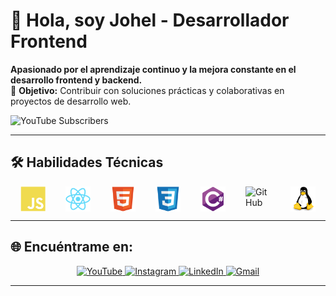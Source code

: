 # 👋 Hola, soy Johel - Desarrollador Frontend

**Apasionado por el aprendizaje continuo y la mejora constante en el desarrollo frontend y backend.**  
🎯 **Objetivo:** Contribuir con soluciones prácticas y colaborativas en proyectos de desarrollo web.

![YouTube Subscribers](https://img.shields.io/youtube/channel/subscribers/UCYdpt-6FFX_n-RL81jkxTCg?label=Dcoding&style=social)

---

## 🛠️ Habilidades Técnicas

<div style="display: flex; justify-content: space-around;">
  <img src="https://raw.githubusercontent.com/devicons/devicon/master/icons/javascript/javascript-plain.svg" alt="JavaScript" width="40" height="40" title="JavaScript"/>
  <img src="https://raw.githubusercontent.com/devicons/devicon/master/icons/react/react-original.svg" alt="React" width="40" height="40" title="React"/>
  <img src="https://raw.githubusercontent.com/devicons/devicon/master/icons/html5/html5-original.svg" alt="HTML5" width="40" height="40" title="HTML5"/>
  <img src="https://raw.githubusercontent.com/devicons/devicon/master/icons/css3/css3-original.svg" alt="CSS3" width="40" height="40" title="CSS3"/>
  <img src="https://raw.githubusercontent.com/devicons/devicon/master/icons/csharp/csharp-original.svg" alt="C#" width="40" height="40" title="C#"/>
  <img src="https://github.com/duribeiro/duribeiro/blob/main/assets/GitHub.png" alt="GitHub" width="40" height="40" title="GitHub"/>
  <img src="https://raw.githubusercontent.com/devicons/devicon/master/icons/linux/linux-original.svg" alt="Linux" width="40" height="40" title="Linux"/>
</div>

---

## 🌐 Encuéntrame en:

<div align="center">
  <a href="https://www.youtube.com/channel/UCYdpt-6FFX_n-RL81jkxTCg?sub_confirmation=1" target="_blank">
    <img src="https://img.shields.io/badge/YouTube-FF0000?style=for-the-badge&logo=youtube&logoColor=white" alt="YouTube">
  </a>
  <a href="https://www.instagram.com/johel0rmr/" target="_blank">
    <img src="https://img.shields.io/badge/Instagram-E4405F?style=for-the-badge&logo=instagram&logoColor=white" alt="Instagram">
  </a>
  <a href="https://www.linkedin.com/in/johelroque/" target="_blank">
    <img src="https://img.shields.io/badge/LinkedIn-0077B5?style=for-the-badge&logo=linkedin&logoColor=white" alt="LinkedIn">
  </a>
  <a href="mailto:johel0rmr@gmail.com">
    <img src="https://img.shields.io/badge/Gmail-D14836?style=for-the-badge&logo=gmail&logoColor=white" alt="Gmail">
  </a>
</div>

---

